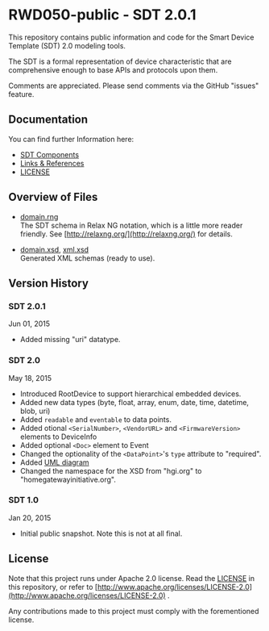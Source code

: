 # RWD050-public - SDT 2.0.1

This repository contains public information and code for the Smart Device Template (SDT) 2.0 modeling tools.

The SDT is a formal representation of device characteristic that are comprehensive enough to base APIs and protocols upon them.

Comments are appreciated. Please send comments via the GitHub "issues" feature.

## Documentation 
You can find further Information here:

- [SDT Components](SDT2.0.1/docs/SDT_Components.md)
- [Links & References](SDT2.0.1/docs/Links.md)
- [LICENSE](LICENSE)


## Overview of Files 
- [domain.rng](SDT2.0/domain.rng)  
The SDT schema in Relax NG notation, which is a little more reader friendly. See [http://relaxng.org/](http://relaxng.org/) for details.

- [domain.xsd](SDT2.0/domain.xsd), [xml.xsd](SDT2.0/xml.xsd)  
Generated XML schemas (ready to use).

## Version History
### SDT 2.0.1
Jun 01, 2015

- Added missing "uri" datatype.

### SDT 2.0
May 18, 2015

- Introduced RootDevice to support hierarchical embedded devices.
- Added new data types (byte, float, array, enum, date, time, datetime, blob, uri)
- Added ``readable`` and ``eventable`` to data points.
- Added otional ``<SerialNumber>``, ``<VendorURL>`` and ``<FirmwareVersion>`` elements to DeviceInfo
- Added optional ``<Doc>`` element to Event
- Changed the optionality of the ``<DataPoint>``'s ``type`` attribute to "required".
- Added [UML diagram](SDT2.0/docs/SDT_Components.md)
- Changed the namespace for the XSD from "hgi.org" to "homegatewayinitiative.org".

### SDT 1.0
Jan 20, 2015

- Initial public snapshot. Note this is not at all final.


## License
Note that this project runs under Apache 2.0 license. Read the [LICENSE](LICENSE) in this repository, or refer to [http://www.apache.org/licenses/LICENSE-2.0](http://www.apache.org/licenses/LICENSE-2.0) .

Any contributions made to this project must comply with the forementioned license.
